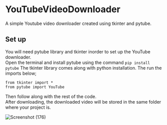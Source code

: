 # YouTubeVideoDownloader
A simple Youtube video downloader created using tkinter and pytube. <br/>

## Set up <br/>
You will need pytube library and tkinter inorder to set up the YouTube downloader. <br/>
Open the terminal and install pytube using the command `pip install pytube`
The tkinter library comes along with python installation.
The run the imports below;
```
from tkinter import *
from pytube import YouTube
```
Then follow along with the rest of the code. <br/>
After downloading, the downloaded video will be stored in the same folder where your project is.

![Screenshot (176)](https://user-images.githubusercontent.com/38604311/127973889-96f9f529-8991-4aca-ad60-bef7d0fcd9f7.png)
